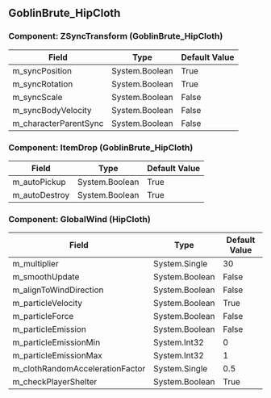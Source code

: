## GoblinBrute_HipCloth

### Component: ZSyncTransform (GoblinBrute_HipCloth)

|Field|Type|Default Value|
|-----|----|-------------|
|m_syncPosition|System.Boolean|True|
|m_syncRotation|System.Boolean|True|
|m_syncScale|System.Boolean|False|
|m_syncBodyVelocity|System.Boolean|False|
|m_characterParentSync|System.Boolean|False|

### Component: ItemDrop (GoblinBrute_HipCloth)

|Field|Type|Default Value|
|-----|----|-------------|
|m_autoPickup|System.Boolean|True|
|m_autoDestroy|System.Boolean|True|

### Component: GlobalWind (HipCloth)

|Field|Type|Default Value|
|-----|----|-------------|
|m_multiplier|System.Single|30|
|m_smoothUpdate|System.Boolean|False|
|m_alignToWindDirection|System.Boolean|False|
|m_particleVelocity|System.Boolean|True|
|m_particleForce|System.Boolean|False|
|m_particleEmission|System.Boolean|False|
|m_particleEmissionMin|System.Int32|0|
|m_particleEmissionMax|System.Int32|1|
|m_clothRandomAccelerationFactor|System.Single|0.5|
|m_checkPlayerShelter|System.Boolean|True|

